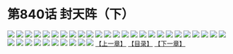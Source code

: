 # 第840话 封天阵（下）
![](https://mhpic.xiaomingtaiji.net/comic/D/斗破苍穹/第840话F1_262537/1.jpg-zymk.middle.webp)
![](https://mhpic.xiaomingtaiji.net/comic/D/斗破苍穹/第840话F1_262537/2.jpg-zymk.middle.webp)
![](https://mhpic.xiaomingtaiji.net/comic/D/斗破苍穹/第840话F1_262537/3.jpg-zymk.middle.webp)
![](https://mhpic.xiaomingtaiji.net/comic/D/斗破苍穹/第840话F1_262537/4.jpg-zymk.middle.webp)
![](https://mhpic.xiaomingtaiji.net/comic/D/斗破苍穹/第840话F1_262537/5.jpg-zymk.middle.webp)
![](https://mhpic.xiaomingtaiji.net/comic/D/斗破苍穹/第840话F1_262537/6.jpg-zymk.middle.webp)
![](https://mhpic.xiaomingtaiji.net/comic/D/斗破苍穹/第840话F1_262537/7.jpg-zymk.middle.webp)
![](https://mhpic.xiaomingtaiji.net/comic/D/斗破苍穹/第840话F1_262537/8.jpg-zymk.middle.webp)
![](https://mhpic.xiaomingtaiji.net/comic/D/斗破苍穹/第840话F1_262537/9.jpg-zymk.middle.webp)
![](https://mhpic.xiaomingtaiji.net/comic/D/斗破苍穹/第840话F1_262537/10.jpg-zymk.middle.webp)
![](https://mhpic.xiaomingtaiji.net/comic/D/斗破苍穹/第840话F1_262537/11.jpg-zymk.middle.webp)
![](https://mhpic.xiaomingtaiji.net/comic/D/斗破苍穹/第840话F1_262537/12.jpg-zymk.middle.webp)
![](https://mhpic.xiaomingtaiji.net/comic/D/斗破苍穹/第840话F1_262537/13.jpg-zymk.middle.webp)
![](https://mhpic.xiaomingtaiji.net/comic/D/斗破苍穹/第840话F1_262537/14.jpg-zymk.middle.webp)
![](https://mhpic.xiaomingtaiji.net/comic/D/斗破苍穹/第840话F1_262537/15.jpg-zymk.middle.webp)
![](https://mhpic.xiaomingtaiji.net/comic/D/斗破苍穹/第840话F1_262537/16.jpg-zymk.middle.webp)
![](https://mhpic.xiaomingtaiji.net/comic/D/斗破苍穹/第840话F1_262537/17.jpg-zymk.middle.webp)
![](https://mhpic.xiaomingtaiji.net/comic/D/斗破苍穹/第840话F1_262537/18.jpg-zymk.middle.webp)
![](https://mhpic.xiaomingtaiji.net/comic/D/斗破苍穹/第840话F1_262537/19.jpg-zymk.middle.webp)
![](https://mhpic.xiaomingtaiji.net/comic/D/斗破苍穹/第840话F1_262537/20.jpg-zymk.middle.webp)
![](https://mhpic.xiaomingtaiji.net/comic/D/斗破苍穹/第840话F1_262537/21.jpg-zymk.middle.webp)
![](https://mhpic.xiaomingtaiji.net/comic/D/斗破苍穹/第840话F1_262537/22.jpg-zymk.middle.webp)
![](https://mhpic.xiaomingtaiji.net/comic/D/斗破苍穹/第840话F1_262537/23.jpg-zymk.middle.webp)
![](https://mhpic.xiaomingtaiji.net/comic/D/斗破苍穹/第840话F1_262537/24.jpg-zymk.middle.webp)
![](https://mhpic.xiaomingtaiji.net/comic/D/斗破苍穹/第840话F1_262537/25.jpg-zymk.middle.webp)
![](https://mhpic.xiaomingtaiji.net/comic/D/斗破苍穹/第840话F1_262537/26.jpg-zymk.middle.webp)
![](https://mhpic.xiaomingtaiji.net/comic/D/斗破苍穹/第840话F1_262537/27.jpg-zymk.middle.webp)
![](https://mhpic.xiaomingtaiji.net/comic/D/斗破苍穹/第840话F1_262537/28.jpg-zymk.middle.webp)
![](https://mhpic.xiaomingtaiji.net/comic/D/斗破苍穹/第840话F1_262537/29.jpg-zymk.middle.webp)
![](https://mhpic.xiaomingtaiji.net/comic/D/斗破苍穹/第840话F1_262537/30.jpg-zymk.middle.webp)
![](https://mhpic.xiaomingtaiji.net/comic/D/斗破苍穹/第840话F1_262537/31.jpg-zymk.middle.webp)
![](https://mhpic.xiaomingtaiji.net/comic/D/斗破苍穹/第840话F1_262537/32.jpg-zymk.middle.webp)
![](https://mhpic.xiaomingtaiji.net/comic/D/斗破苍穹/第840话F1_262537/33.jpg-zymk.middle.webp)
![](https://mhpic.xiaomingtaiji.net/comic/D/斗破苍穹/第840话F1_262537/34.jpg-zymk.middle.webp)
![](https://mhpic.xiaomingtaiji.net/comic/D/斗破苍穹/第840话F1_262537/35.jpg-zymk.middle.webp)
[【上一章】](./843.md)
[【目录】](./READMD.md)
[【下一章】](./845.md)
